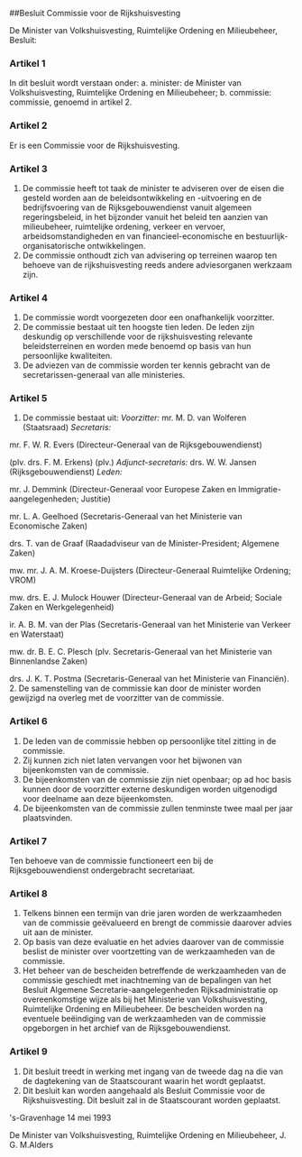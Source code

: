 <meta http-equiv='Content-Type' content='text/html; charset=utf-8' />

##Besluit Commissie voor de Rijkshuisvesting

De Minister van Volkshuisvesting, Ruimtelijke Ordening en Milieubeheer,  Besluit:    

### Artikel  1  

In dit besluit wordt verstaan onder:   a. minister:  de Minister van Volkshuisvesting, Ruimtelijke Ordening en Milieubeheer;    b. commissie:  commissie, genoemd in artikel 2.     

### Artikel  2  

Er is een Commissie voor de Rijkshuisvesting.  

### Artikel  3  

1.  De commissie heeft tot taak de minister te adviseren over de eisen die gesteld worden aan de beleidsontwikkeling en -uitvoering en de bedrijfsvoering van de Rijksgebouwendienst vanuit algemeen regeringsbeleid, in het bijzonder vanuit het beleid ten aanzien van milieubeheer, ruimtelijke ordening, verkeer en vervoer, arbeidsomstandigheden en van financieel-economische en bestuurlijk-organisatorische ontwikkelingen.   
2.  De commissie onthoudt zich van advisering op terreinen waarop ten behoeve van de rijkshuisvesting reeds andere adviesorganen werkzaam zijn.   

### Artikel  4  

1.  De commissie wordt voorgezeten door een onafhankelijk voorzitter.   
2.  De commissie bestaat uit ten hoogste tien leden. De leden zijn deskundig op verschillende voor de rijkshuisvesting relevante beleidsterreinen en worden mede benoemd op basis van hun persoonlijke kwaliteiten.   
3.  De adviezen van de commissie worden ter kennis gebracht van de secretarissen-generaal van alle ministeries.   

### Artikel  5  

1.  De commissie bestaat uit:    *Voorzitter:*   mr. M. D. van Wolferen (Staatsraad)     *Secretaris:*   

mr. F. W. R. Evers (Directeur-Generaal van de Rijksgebouwendienst)  

(plv. drs. F. M. Erkens) (plv.)       *Adjunct-secretaris:*   drs. W. W. Jansen (Rijksgebouwendienst)     *Leden:*   

mr. J. Demmink (Directeur-Generaal voor Europese Zaken en Immigratie-aangelegenheden; Justitie)  

mr. L. A. Geelhoed (Secretaris-Generaal van het Ministerie van Economische Zaken)  

drs. T. van de Graaf (Raadadviseur van de Minister-President; Algemene Zaken)  

mw. mr. J. A. M. Kroese-Duijsters (Directeur-Generaal Ruimtelijke Ordening; VROM)  

mw. drs. E. J. Mulock Houwer (Directeur-Generaal van de Arbeid; Sociale Zaken en Werkgelegenheid)  

ir. A. B. M. van der Plas (Secretaris-Generaal van het Ministerie van Verkeer en Waterstaat)  

mw. dr. B. E. C. Plesch (plv. Secretaris-Generaal van het Ministerie van Binnenlandse Zaken)  

drs. J. K. T. Postma (Secretaris-Generaal van het Ministerie van Financiën).        
2.  De samenstelling van de commissie kan door de minister worden gewijzigd na overleg met de voorzitter van de commissie.   

### Artikel  6  

1.  De leden van de commissie hebben op persoonlijke titel zitting in de commissie.   
2.  Zij kunnen zich niet laten vervangen voor het bijwonen van bijeenkomsten van de commissie.   
3.  De bijeenkomsten van de commissie zijn niet openbaar; op ad hoc basis kunnen door de voorzitter externe deskundigen worden uitgenodigd voor deelname aan deze bijeenkomsten.   
4.  De bijeenkomsten van de commissie zullen tenminste twee maal per jaar plaatsvinden.   

### Artikel  7  

Ten behoeve van de commissie functioneert een bij de Rijksgebouwendienst ondergebracht secretariaat.  

### Artikel  8  

1.  Telkens binnen een termijn van drie jaren worden de werkzaamheden van de commissie geëvalueerd en brengt de commissie daarover advies uit aan de minister.   
2.  Op basis van deze evaluatie en het advies daarover van de commissie beslist de minister over voortzetting van de werkzaamheden van de commissie.   
3.  Het beheer van de bescheiden betreffende de werkzaamheden van de commissie geschiedt met inachtneming van de bepalingen van het Besluit Algemene Secretarie-aangelegenheden Rijksadministratie op overeenkomstige wijze als bij het Ministerie van Volkshuisvesting, Ruimtelijke Ordening en Milieubeheer. De bescheiden worden na eventuele beëindiging van de werkzaamheden van de commissie opgeborgen in het archief van de Rijksgebouwendienst.   

### Artikel  9  

1.  Dit besluit treedt in werking met ingang van de tweede dag na die van de dagtekening van de Staatscourant waarin het wordt geplaatst.   
2.  Dit besluit kan worden aangehaald als Besluit Commissie voor de Rijkshuisvesting. Dit besluit zal in de Staatscourant worden geplaatst.   

's-Gravenhage 
14 mei 1993    

De 
Minister van Volkshuisvesting, Ruimtelijke Ordening en Milieubeheer, 
J. G. M.Alders    

